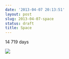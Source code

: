 ```yaml
---
date: '2013-04-07 20:13:51'
layout: post
slug: 2013-04-07-space
status: draft
title: Space
---
```


14 719 days

<div class="wide-image">
	<img src="http://upload.wikimedia.org/wikipedia/commons/thumb/d/d1/Rendering_of_Orion_Exploration_Flight_Test_1.jpg/960px-Rendering_of_Orion_Exploration_Flight_Test_1.jpg">
</div>

